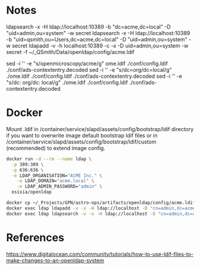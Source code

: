 # Notes

ldapsearch -x -H ldap://localhost:10389 -b "dc=acme,dc=local" -D "uid=admin,ou=system" -w secret
ldapsearch -x -H ldap://localhost:10389 -b "uid=qsmith,ou=Users,dc=acme,dc=local" -D "uid=admin,ou=system" -w secret
ldapadd -v -h localhost:10389 -c -x -D uid=admin,ou=system -w secret -f ~/_QSmith/Data/openldap/config/acme.ldif

sed -i '' -e "s/openmicroscopy/acme/g" ome.ldif ./conf/config.ldif ./conf/ads-contextentry.decoded
sed -i '' -e "s/dc=org/dc=local/g" ./ome.ldif ./conf/config.ldif ./conf/ads-contextentry.decoded
sed -i '' -e "s/dc: org/dc: local/g" ./ome.ldif ./conf/config.ldif ./conf/ads-contextentry.decoded

# Docker

Mount .ldif in /container/service/slapd/assets/config/bootstrap/ldif directory if you want to overwrite image default bootstrap ldif files or in /container/service/slapd/assets/config/bootstrap/ldif/custom (recommended) to extend image config.

```bash
docker run -d --rm --name ldap \
  -p 389:389 \
  -p 636:636 \
  -e LDAP_ORGANISATION="ACME Inc." \
	-e LDAP_DOMAIN="acme.local" \
	-e LDAP_ADMIN_PASSWORD="admin" \
  osixia/openldap

docker cp ~/_Projects/GPN/astro-ops/artifacts/openldap/config/acme.ldif ldap:/tmp/acme.ldif
docker exec ldap ldapadd -v -x -H ldap://localhost -D "cn=admin,dc=acme,dc=local" -w admin -f /tmp/acme.ldif
docker exec ldap ldapsearch -v -x -H ldap://localhost -D "cn=admin,dc=acme,dc=local" -w admin -b "dc=acme,dc=local"
```

# References

https://www.digitalocean.com/community/tutorials/how-to-use-ldif-files-to-make-changes-to-an-openldap-system